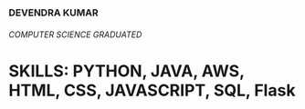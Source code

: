 ### DEVENDRA KUMAR
###### COMPUTER SCIENCE GRADUATED
# SKILLS: PYTHON, JAVA, AWS, HTML, CSS, JAVASCRIPT, SQL, Flask
